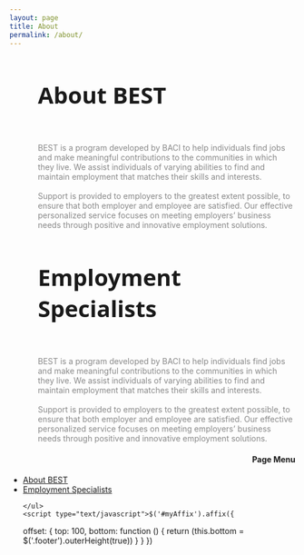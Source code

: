 ```yaml
---
layout: page
title: About
permalink: /about/
---
```


<div class="row">
<div class="col-md-7" style="margin-left:50px; ">
<h3 style="font-family: 'Open Sans', sans-serif; font-size: 40px;" id="about">About BEST</h3>
<br>
<div style="color: #888;">
BEST is a program developed by BACI to help individuals find jobs and make meaningful contributions to the communities in which they live. We assist individuals of varying abilities to find and maintain employment that matches their skills and interests.
<br><br>
Support is provided to employers to the greatest extent possible, to ensure that both employer and employee are satisfied. Our effective personalized service focuses on meeting employers’ business needs through positive and innovative employment solutions.
</div>

<h3 style="font-family: 'Open Sans', sans-serif; font-size: 40px;" id="ES">Employment Specialists</h3>
<br>
<div style="color: #888;">
BEST is a program developed by BACI to help individuals find jobs and make meaningful contributions to the communities in which they live. We assist individuals of varying abilities to find and maintain employment that matches their skills and interests.
<br><br>
Support is provided to employers to the greatest extent possible, to ensure that both employer and employee are satisfied. Our effective personalized service focuses on meeting employers’ business needs through positive and innovative employment solutions.
</div>
</div>


<div class="col-md-4" nav bs-docs-sidenav data-spy="affix-top" data-offset-top="60" data-offset-bottom="200" >
	<h4 style="text-align:right;">Page Menu</h4>
	<ul style="">
		<li><a href="#about">About BEST</a></li>
		<li><a href="#ES">Employment Specialists</a></li>

	</ul>
	<script type="text/javascript">$('#myAffix').affix({
  offset: {
    top: 100,
    bottom: function () {
      return (this.bottom = $('.footer').outerHeight(true))
    }
  }
})</script>
</div>
</div>










